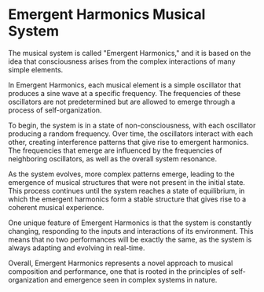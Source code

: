 # Emergent Harmonics Musical System

The musical system is called "Emergent Harmonics," and it is based on the idea that consciousness arises from the complex interactions of many simple elements.

In Emergent Harmonics, each musical element is a simple oscillator that produces a sine wave at a specific frequency. The frequencies of these oscillators are not predetermined but are allowed to emerge through a process of self-organization.

To begin, the system is in a state of non-consciousness, with each oscillator producing a random frequency. Over time, the oscillators interact with each other, creating interference patterns that give rise to emergent harmonics. The frequencies that emerge are influenced by the frequencies of neighboring oscillators, as well as the overall system resonance.

As the system evolves, more complex patterns emerge, leading to the emergence of musical structures that were not present in the initial state. This process continues until the system reaches a state of equilibrium, in which the emergent harmonics form a stable structure that gives rise to a coherent musical experience.

One unique feature of Emergent Harmonics is that the system is constantly changing, responding to the inputs and interactions of its environment. This means that no two performances will be exactly the same, as the system is always adapting and evolving in real-time.

Overall, Emergent Harmonics represents a novel approach to musical composition and performance, one that is rooted in the principles of self-organization and emergence seen in complex systems in nature.
